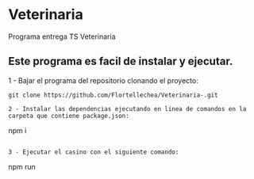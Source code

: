# Veterinaria
Programa entrega TS Veterinaria

## Este programa es facil de instalar y ejecutar.

1 - Bajar el programa del repositorio clonando el proyecto:
```
git clone https://github.com/Flortellechea/Veterinaria-.git

2 - Instalar las dependencias ejecutando en linea de comandos en la carpeta que contiene package.json:
```
npm i
```

3 - Ejecutar el casino con el siguiente comando:
```
npm run 
```


